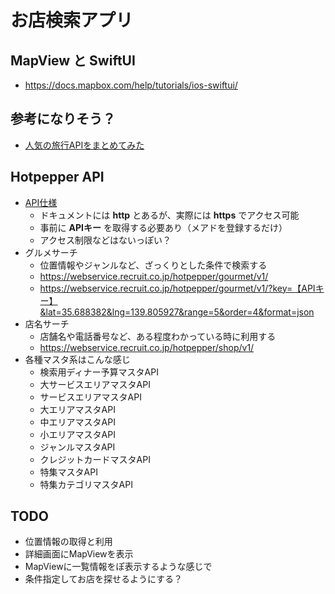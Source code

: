 # お店検索アプリ

## MapView と SwiftUI

* <https://docs.mapbox.com/help/tutorials/ios-swiftui/>

## 参考になりそう？

* [人気の旅行APIをまとめてみた](https://qiita.com/cnakano/items/cf19cb541b2e952576b5)

## Hotpepper API

* [API仕様](https://webservice.recruit.co.jp/hotpepper/reference.html)
    * ドキュメントには **http** とあるが、実際には **https** でアクセス可能
    * 事前に **APIキー** を取得する必要あり（メアドを登録するだけ）
    * アクセス制限などはないっぽい？
* グルメサーチ
    * 位置情報やジャンルなど、ざっくりとした条件で検索する
    * https://webservice.recruit.co.jp/hotpepper/gourmet/v1/
    * https://webservice.recruit.co.jp/hotpepper/gourmet/v1/?key=【APIキー】&lat=35.688382&lng=139.805927&range=5&order=4&format=json
* 店名サーチ
    * 店舗名や電話番号など、ある程度わかっている時に利用する
    * https://webservice.recruit.co.jp/hotpepper/shop/v1/
* 各種マスタ系はこんな感じ
    * 検索用ディナー予算マスタAPI
    * 大サービスエリアマスタAPI
    * サービスエリアマスタAPI
    * 大エリアマスタAPI
    * 中エリアマスタAPI
    * 小エリアマスタAPI
    * ジャンルマスタAPI
    * クレジットカードマスタAPI
    * 特集マスタAPI
    * 特集カテゴリマスタAPI

## TODO

* 位置情報の取得と利用
* 詳細画面にMapViewを表示
* MapViewに一覧情報をぽ表示するような感じで
* 条件指定してお店を探せるようにする？

